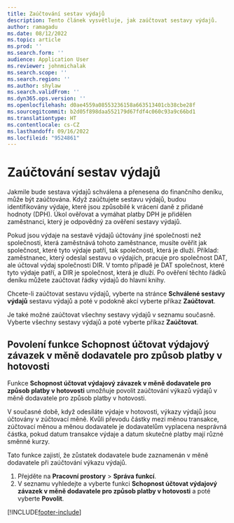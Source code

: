 ```yaml
---
title: Zaúčtování sestav výdajů
description: Tento článek vysvětluje, jak zaúčtovat sestavy výdajů.
author: ramagadu
ms.date: 08/12/2022
ms.topic: article
ms.prod: ''
ms.search.form: ''
audience: Application User
ms.reviewer: johnmichalak
ms.search.scope: ''
ms.search.region: ''
ms.author: shylaw
ms.search.validFrom: ''
ms.dyn365.ops.version: ''
ms.openlocfilehash: d0ae4559a08553236158a663513401cb38cbe28f
ms.sourcegitcommit: b2d05f898daa552179d67fdf4c060c93a9c66bd1
ms.translationtype: HT
ms.contentlocale: cs-CZ
ms.lasthandoff: 09/16/2022
ms.locfileid: "9524861"
---
```

# <a name="post-expense-reports"></a>Zaúčtování sestav výdajů

Jakmile bude sestava výdajů schválena a přenesena do finančního deníku, může být zaúčtována. Když zaúčtujete sestavu výdajů, budou identifikovány výdaje, které jsou způsobilé k vrácení daně z přidané hodnoty (DPH). Úkol ověřovat a vymáhat platby DPH je přidělen zaměstnanci, který je odpovědný za ověření sestavy výdajů.

Pokud jsou výdaje na sestavě výdajů účtovány jiné společnosti než společnosti, která zaměstnává tohoto zaměstnance, musíte ověřit jak společnost, které tyto výdaje patří, tak společnosti, která je dluží. Příklad: zaměstnanec, který odeslal sestavu o výdajích, pracuje pro společnost DAT, ale účtoval výdaj společnosti DIR. V tomto případě je DAT společnost, které tyto výdaje patří, a DIR je společnost, která je dluží. Po ověření těchto řádků deníku můžete zaúčtovat řádky výdajů do hlavní knihy.

Chcete-li zaúčtovat sestavu výdajů, vyberte na stránce **Schválené sestavy výdajů** sestavu výdajů a poté v podokně akcí vyberte příkaz **Zaúčtovat**.

Je také možné zaúčtovat všechny sestavy výdajů v seznamu současně. Vyberte všechny sestavy výdajů a poté vyberte příkaz **Zaúčtovat**.

## <a name="enable-the-ability-to-post-expense-liability-in-vendor-currency-for-cash-payment-method-feature"></a>Povolení funkce Schopnost účtovat výdajový závazek v měně dodavatele pro způsob platby v hotovosti

Funkce **Schopnost účtovat výdajový závazek v měně dodavatele pro způsob platby v hotovosti** umožňuje povolit zaúčtování výkazů výdajů v měně dodavatele pro způsob platby v hotovosti.

V současné době, když odesíláte výdaje v hotovosti, výkazy výdajů jsou účtovány v zúčtovací měně. Kvůli převodu částky mezi měnou transakce, zúčtovací měnou a měnou dodavatele je dodavatelům vyplacena nesprávná částka, pokud datum transakce výdaje a datum skutečné platby mají různé směnné kurzy.

Tato funkce zajistí, že zůstatek dodavatele bude zaznamenán v měně dodavatele při zaúčtování výkazu výdajů.

1. Přejděte na **Pracovní prostory** \> **Správa funkcí**.
2. V seznamu vyhledejte a vyberte funkci **Schopnost účtovat výdajový závazek v měně dodavatele pro způsob platby v hotovosti** a poté vyberte **Povolit**.

[!INCLUDE[footer-include](../includes/footer-banner.md)]
